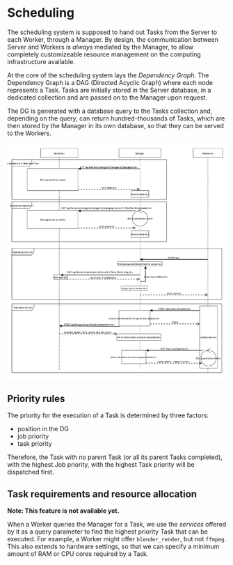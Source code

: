 # Scheduling

The scheduling system is supposed to hand out Tasks from the Server to each Worker, through a
Manager. By design, the communication between Server and Workers is *always* mediated by the
Manager, to allow completely customizeable resource management on the computing infrastructure 
available.

At the core of the scheduling system lays the *Dependency Graph*. The Dependency Graph is a DAG
(Directed Acyclic Graph) where each node represents a Task. Tasks are initially stored in the
Server database, in a dedicated collection and are passed on to the Manager upon request.

The DG is generated with a database query to the Tasks collection and, depending on the query, 
can return hundred-thousands of Tasks, which are then stored by the Manager in its own 
database, so that they can be served to the Workers.

[![Architecture diagram](img/scheduling_diagram.svg)](img/scheduling_diagram.svg)

## Priority rules

The priority for the execution of a Task is determined by three factors:

- position in the DG
- job priority
- task priority

Therefore, the Task with no parent Task (or all its parent Tasks completed), with the highest 
Job priority, with the highest Task priority will be dispatched first.

## Task requirements and resource allocation

**Note: This feature is not available yet.**

When a Worker queries the Manager for a Task, we use the *services* offered by it as a query
parameter to find the highest priority Task that can be executed. For example, a Worker 
might offer `blender_render`, but not `ffmpeg`. This also extends to hardware settings,
so that we can specify a minimum amount of RAM or CPU cores required by a Task.

